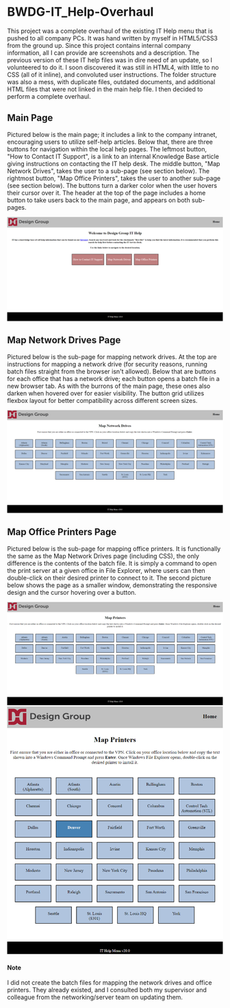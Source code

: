 # BWDG-IT_Help-Overhaul
This project was a complete overhaul of the existing IT Help menu that is pushed to all company PCs. It was hand written by myself in HTML5/CSS3 from the ground up. Since this project contains internal company information, all I can provide are screenshots and a description.
The previous version of these IT help files was in dire need of an update, so I volunteered to do it. I soon discovered it was still in HTML4, with little to no CSS (all of it inline), and convoluted user instructions. The folder structure was also a mess, with duplicate files, outdated documents, and additional HTML files that were not linked in the main help file. I then decided to perform a complete overhaul.

## Main Page
Pictured below is the main page; it includes a link to the company intranet, encouraging users to utilize self-help articles. Below that, there are three buttons for navigation within the local help pages. The leftmost button, "How to Contact IT Support", is a link to an internal Knowledge Base article giving instructions on contacting the IT help desk. The middle button, "Map Network Drives", takes the user to a sub-page (see section below). The rightmost button, "Map Office Printers", takes the user to another sub-page (see section below). The buttons turn a darker color when the user hovers their cursor over it. The header at the top of the page includes a home button to take users back to the main page, and appears on both sub-pages.

![Main Page](IT_Help_images/main_page.png?raw=true)


## Map Network Drives Page
Pictured below is the sub-page for mapping network drives. At the top are instructions for mapping a network drive (for security reasons, running batch files straight from the browser isn't allowed). Below that are buttons for each office that has a network drive; each button opens a batch file in a new browser tab. As with the burrons of the main page, these ones also darken when hovered over for easier visibility. The button grid utilizes flexbox layout for better compatibility across different screen sizes.

![Map Network Drives](IT_Help_images/network_map.png?raw=true)


## Map Office Printers Page
Pictured below is the sub-page for mapping office printers. It is functionally the same as the Map Network Drives page (including CSS), the only difference is the contents of the batch file. It is simply a command to open the print server at a given office in File Explorer, where users can then double-click on their desired printer to connect to it.
The second picture below shows the page as a smaller window, demonstrating the responsive design and the cursor hovering over a button. 

![Map Office Printers](IT_Help_images/printer_map.png?raw=true)
![Map Office Printers 2](IT_Help_images/printer_map_small_window.png?raw=true)



#### Note
I did not create the batch files for mapping the network drives and office printers. They already existed, and I consulted both my supervisor and colleague from the networking/server team on updating them.

